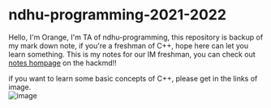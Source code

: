 # ndhu-programming-2021-2022

Hello, I'm Orange, I'm TA of ndhu-programming, this repository is backup of my mark down note, if you're a freshman of C++, hope here can let you learn something.
This is my notes for our IM freshman, you can check out [notes hompage](https://hackmd.io/@ndhu-programming-2021/ry5jRC5zt) on the hackmd!!

if you want to learn some basic concepts of C++, please get in the links of image.  
![image](https://user-images.githubusercontent.com/79491377/142905362-8e6dad63-43ec-48b6-a9dc-7845ed5542c4.png)
